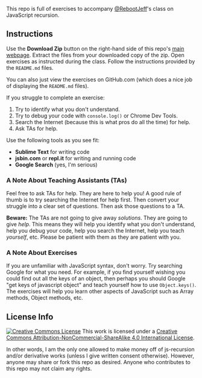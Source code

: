 This repo is full of exercises to accompany [@RebootJeff](https://www.twitter.com/rebootjeff)'s class on JavaScript recursion.

## Instructions

Use the **Download Zip** button on the right-hand side of this repo's [main webpage](https://github.com/RebootJeff/js-recursion). Extract the files from your downloaded copy of the zip. Open exercises as instructed during the class. Follow the instructions provided by the `README.md` files.

You can also just view the exercises on GitHub.com (which does a nice job of displaying the `README.md` files).

If you struggle to complete an exercise:

1. Try to identify what you don't understand.
2. Try to debug your code with `console.log()` or Chrome Dev Tools.
3. Search the Internet (because this is what pros do all the time) for help.
4. Ask TAs for help.

Use the following tools as you see fit:

- **Sublime Text** for writing code
- **jsbin.com** or **repl.it** for writing and running code
- **Google Search** (yes, I'm serious)

### A Note About Teaching Assistants (TAs)

Feel free to ask TAs for help. They are here to help you! A good rule of thumb is to try searching the Internet for help first. Then convert your struggle into a clear set of questions. Then ask those questions to a TA.

**Beware:** The TAs are not going to give away *solutions*. They are going to give *help*. This means they will help you identify what you don't understand, help you debug your code, help you search the Internet, help you teach *yourself*, etc. Please be patient with them as they are patient with you.

### A Note About Exercises

If you are unfamiliar with JavaScript syntax, don't worry. Try searching Google for what you need. For example, if you find yourself wishing you could find out all the keys of an object, then perhaps you should Google "get keys of javascript object" and teach yourself how to use `Object.keys()`. The exercises will help you learn other aspects of JavaScript such as Array methods, Object methods, etc.

## License Info

[![Creative Commons License](https://i.creativecommons.org/l/by-nc-sa/4.0/88x31.png)](http://creativecommons.org/licenses/by-nc-sa/4.0/)
This work is licensed under a [Creative Commons Attribution-NonCommercial-ShareAlike 4.0 International License](http://creativecommons.org/licenses/by-nc-sa/4.0/).

In other words, I am the only one allowed to make money off of js-recursion and/or derivative works (unless I give written consent otherwise). However, anyone may share or fork this repo as desired. Anyone who contributes to this repo may not claim any rights.
